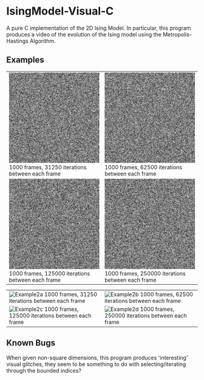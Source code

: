 # IsingModel-Visual-C
A pure C implementation of the 2D Ising Model. In particular, this program produces a video of the evolution of the 
Ising model using the Metropolis-Hastings Algorithm.

## Examples
|     |     |
| --- | --- |
| ![Example1a](examples/example1/example1a.gif) 1000 frames, 31250 iterations between each frame | ![Example1b](examples/example1/example1b.gif) 1000 frames, 62500 iterations between each frame  |
| ![Example1c](examples/example1/example1c.gif) 1000 frames, 125000 iterations between each frame | ![Example1d](examples/example1/example1d.gif) 1000 frames, 250000 iterations between each frame |

|     |     |
| --- | --- |
| ![Example2a](examples/example2/example2a.gif) 1000 frames, 31250 iterations between each frame | ![Example2b](examples/example2/example2b.gif) 1000 frames, 62500 iterations between each frame  |
| ![Example2c](examples/example2/example2c.gif) 1000 frames, 125000 iterations between each frame | ![Example2d](examples/example2/example2d.gif) 1000 frames, 250000 iterations between each frame |


## Known Bugs
When given non-square dimensions, this program produces 'interesting' visual glitches, they seem to be something to do 
with selecting/iterating through the bounded indices?